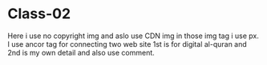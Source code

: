 # Class-02
Here i use no copyright img and aslo use CDN img in those img tag i use px. I use ancor tag for connecting two web site 1st is for digital al-quran and 2nd is my own detail and also use comment.
